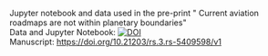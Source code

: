 Jupyter notebook and data used in the pre-print " Current aviation roadmaps are not within planetary boundaries"\
Data and Jupyter Notebook: [![DOI](https://zenodo.org/badge/791878165.svg)](https://doi.org/10.5281/zenodo.15198079)\
Manuscript: https://doi.org/10.21203/rs.3.rs-5409598/v1
